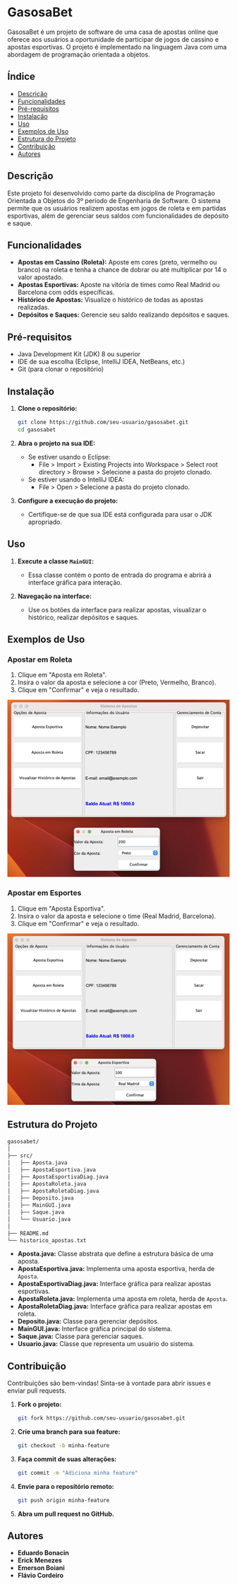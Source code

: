 # GasosaBet

GasosaBet é um projeto de software de uma casa de apostas online que oferece aos usuários a oportunidade de participar de jogos de cassino e apostas esportivas. O projeto é implementado na linguagem Java com uma abordagem de programação orientada a objetos.

## Índice

- [Descrição](#descrição)
- [Funcionalidades](#funcionalidades)
- [Pré-requisitos](#pré-requisitos)
- [Instalação](#instalação)
- [Uso](#uso)
- [Exemplos de Uso](#exemplos-de-uso)
- [Estrutura do Projeto](#estrutura-do-projeto)
- [Contribuição](#contribuição)
- [Autores](#autores)

## Descrição

Este projeto foi desenvolvido como parte da disciplina de Programação Orientada a Objetos do 3º período de Engenharia de Software. O sistema permite que os usuários realizem apostas em jogos de roleta e em partidas esportivas, além de gerenciar seus saldos com funcionalidades de depósito e saque.

## Funcionalidades

- **Apostas em Cassino (Roleta):** Aposte em cores (preto, vermelho ou branco) na roleta e tenha a chance de dobrar ou até multiplicar por 14 o valor apostado.
- **Apostas Esportivas:** Aposte na vitória de times como Real Madrid ou Barcelona com odds específicas.
- **Histórico de Apostas:** Visualize o histórico de todas as apostas realizadas.
- **Depósitos e Saques:** Gerencie seu saldo realizando depósitos e saques.

## Pré-requisitos

- Java Development Kit (JDK) 8 ou superior
- IDE de sua escolha (Eclipse, IntelliJ IDEA, NetBeans, etc.)
- Git (para clonar o repositório)

## Instalação

1. **Clone o repositório:**
    ```bash
    git clone https://github.com/seu-usuario/gasosabet.git
    cd gasosabet
    ```

2. **Abra o projeto na sua IDE:**
   - Se estiver usando o Eclipse:
     - File > Import > Existing Projects into Workspace > Select root directory > Browse > Selecione a pasta do projeto clonado.
   - Se estiver usando o IntelliJ IDEA:
     - File > Open > Selecione a pasta do projeto clonado.

3. **Configure a execução do projeto:**
   - Certifique-se de que sua IDE está configurada para usar o JDK apropriado.

## Uso

1. **Execute a classe `MainGUI`:**
   - Essa classe contém o ponto de entrada do programa e abrirá a interface gráfica para interação.

2. **Navegação na interface:**
   - Use os botões da interface para realizar apostas, visualizar o histórico, realizar depósitos e saques.

## Exemplos de Uso

### Apostar em Roleta

1. Clique em "Aposta em Roleta".
2. Insira o valor da aposta e selecione a cor (Preto, Vermelho, Branco).
3. Clique em "Confirmar" e veja o resultado.

![Exemplo de Aposta em Roleta](screenshots/apostaroleta.png)

### Apostar em Esportes

1. Clique em "Aposta Esportiva".
2. Insira o valor da aposta e selecione o time (Real Madrid, Barcelona).
3. Clique em "Confirmar" e veja o resultado.

![Exemplo de Aposta Esportiva](screenshots/apostaesportiva.png)

## Estrutura do Projeto

```
gasosabet/
│
├── src/
│   ├── Aposta.java
│   ├── ApostaEsportiva.java
│   ├── ApostaEsportivaDiag.java
│   ├── ApostaRoleta.java
│   ├── ApostaRoletaDiag.java
│   ├── Deposito.java
│   ├── MainGUI.java
│   ├── Saque.java
│   └── Usuario.java
│
├── README.md
└── historico_apostas.txt
```

- **Aposta.java:** Classe abstrata que define a estrutura básica de uma aposta.
- **ApostaEsportiva.java:** Implementa uma aposta esportiva, herda de `Aposta`.
- **ApostaEsportivaDiag.java:** Interface gráfica para realizar apostas esportivas.
- **ApostaRoleta.java:** Implementa uma aposta em roleta, herda de `Aposta`.
- **ApostaRoletaDiag.java:** Interface gráfica para realizar apostas em roleta.
- **Deposito.java:** Classe para gerenciar depósitos.
- **MainGUI.java:** Interface gráfica principal do sistema.
- **Saque.java:** Classe para gerenciar saques.
- **Usuario.java:** Classe que representa um usuário do sistema.

## Contribuição

Contribuições são bem-vindas! Sinta-se à vontade para abrir issues e enviar pull requests.

1. **Fork o projeto:**
    ```bash
    git fork https://github.com/seu-usuario/gasosabet.git
    ```

2. **Crie uma branch para sua feature:**
    ```bash
    git checkout -b minha-feature
    ```

3. **Faça commit de suas alterações:**
    ```bash
    git commit -m "Adiciona minha feature"
    ```

4. **Envie para o repositório remoto:**
    ```bash
    git push origin minha-feature
    ```

5. **Abra um pull request no GitHub.**

## Autores

- **Eduardo Bonacin**
- **Erick Menezes**
- **Emerson Boiani**
- **Flávio Cordeiro**
